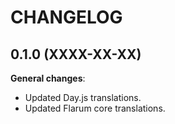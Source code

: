 CHANGELOG
=========


0.1.0 (XXXX-XX-XX)
------------------

**General changes**:

* Updated Day.js translations.
* Updated Flarum core translations.



